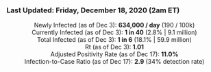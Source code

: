 ### Last Updated: Friday, December 18, 2020 (2am ET)
<p align="center">
Newly Infected (as of Dec 3): <b>634,000 / day</b> 
(190 / 100k)<br>
Currently Infected (as of Dec 3): <b>1 in 40</b>
(2.8% | 9.1 million)<br>
Total Infected (as of Dec 3): <b>1 in 6</b>
(18.1% | 59.9 million)<br>
Rt (as of Dec 3): <b>1.01</b><br>
Adjusted Positivity Rate (as of Dec 17): <b>11.0%</b><br>
Infection-to-Case Ratio (as of Dec 17): <b>2.9</b> (34% detection rate)</p>